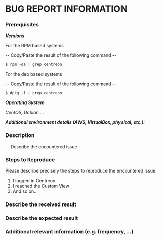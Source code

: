 <!--

Centreon's Code of Conduct must be respected when opening any issue. (https://github.com/centreon/centreon/blob/master/CODE_OF_CONDUCT.md)

If you want to ask a question feel free to use on of those ressources
slack: https://centreon.github.io/register-slack
forum: https://forum.centreon.com/

If you are reporting a new issue, make sure that we do not have any duplicates already open. You 
can ensure this by searching the issue list for this repository. If there is a duplicate, please 
close your issue and add a comment linking to the existing issue instead.

If you think that your problem is a bug, please add a description organized like the BUG REPORT 
INFORMATION shown below. If you can't provide all this information, it's possible that we will not 
be able to debug and fix your problem, and so we will be forced to close the issue. Nevertheless,
you will be able to provide more information later in order to re-open the issue.

When we need more information, we will reply in order to request it. If you do not answer
in the next 30 days, the ticket will be automaticaly closed.

Please describe your issue in English.
-->

<h1>BUG REPORT INFORMATION </h1>

<h3> Prerequisites </h3>

***Versions***

For the RPM based systems

-- Copy/Paste the result of the following command --
```
$ rpm -qa | grep centreon
```

For the deb based systems

-- Copy/Paste the result of the following command --
```
$ dpkg -l | grep centreon
```
***Operating System***

*CentOS, Debian ...*

***Additional environment details (AWS, VirtualBox, physical, etc.):***

<h3> Description </h3>

-- Describe the encountered issue --

<h3> Steps to Reproduce </h3>

Please describe precisely the steps to reproduce the encountered issue.

1. I logged in Centreon
2. I reached the Custom View
3. And so on...

<h3> Describe the received result </h3>

<h3> Describe the expected result </h3>

<h3> Additional relevant information (e.g. frequency, ...) </h3>
